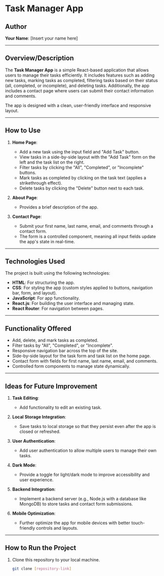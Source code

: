 # Task Manager App

## Author
**Your Name**: [Insert your name here]

---

## Overview/Description
The **Task Manager App** is a simple React-based application that allows users to manage their tasks efficiently. It includes features such as adding new tasks, marking tasks as completed, filtering tasks based on their status (all, completed, or incomplete), and deleting tasks. Additionally, the app includes a contact page where users can submit their contact information and comments.

The app is designed with a clean, user-friendly interface and responsive layout.

---

## How to Use
1. **Home Page**:
   - Add a new task using the input field and "Add Task" button.
   - View tasks in a side-by-side layout with the "Add Task" form on the left and the task list on the right.
   - Filter tasks by clicking the "All", "Completed", or "Incomplete" buttons.
   - Mark tasks as completed by clicking on the task text (applies a strikethrough effect).
   - Delete tasks by clicking the "Delete" button next to each task.

2. **About Page**:
   - Provides a brief description of the app.

3. **Contact Page**:
   - Submit your first name, last name, email, and comments through a contact form.
   - The form is a controlled component, meaning all input fields update the app's state in real-time.

---

## Technologies Used
The project is built using the following technologies:
- **HTML**: For structuring the app.
- **CSS**: For styling the app (custom styles applied to buttons, navigation bar, form, and layout).
- **JavaScript**: For app functionality.
- **React.js**: For building the user interface and managing state.
- **React Router**: For navigation between pages.

---

## Functionality Offered
- Add, delete, and mark tasks as completed.
- Filter tasks by "All", "Completed", or "Incomplete".
- Responsive navigation bar across the top of the site.
- Side-by-side layout for the task form and task list on the home page.
- Contact form with fields for first name, last name, email, and comments.
- Controlled form components to manage state dynamically.

---

## Ideas for Future Improvement
1. **Task Editing**:
   - Add functionality to edit an existing task.

2. **Local Storage Integration**:
   - Save tasks to local storage so that they persist even after the app is closed or refreshed.

3. **User Authentication**:
   - Add user authentication to allow multiple users to manage their own tasks.

4. **Dark Mode**:
   - Provide a toggle for light/dark mode to improve accessibility and user experience.

5. **Backend Integration**:
   - Implement a backend server (e.g., Node.js with a database like MongoDB) to store tasks and contact form submissions.

6. **Mobile Optimization**:
   - Further optimize the app for mobile devices with better touch-friendly controls and layouts.

---

## How to Run the Project
1. Clone this repository to your local machine.
   ```bash
   git clone [repository-link]
